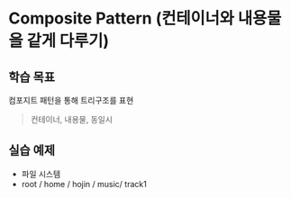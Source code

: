 # Composite Pattern (컨테이너와 내용물을 같게 다루기)

## 학습 목표
컴포지트 패턴을 통해 트리구조를 표현

> 컨테이너, 내용물, 동일시

## 실습 예제
- 파일 시스템
- root / home / hojin / music/ track1
